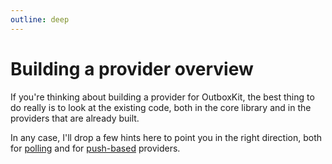 ```yaml
---
outline: deep
---
```


# Building a provider overview

If you're thinking about building a provider for OutboxKit, the best thing to do really is to look at the existing code, both in the core library and in the providers that are already built.

In any case, I'll drop a few hints here to point you in the right direction, both for [polling](/building-a-provider/polling) and for [push-based](/building-a-provider/push) providers.
